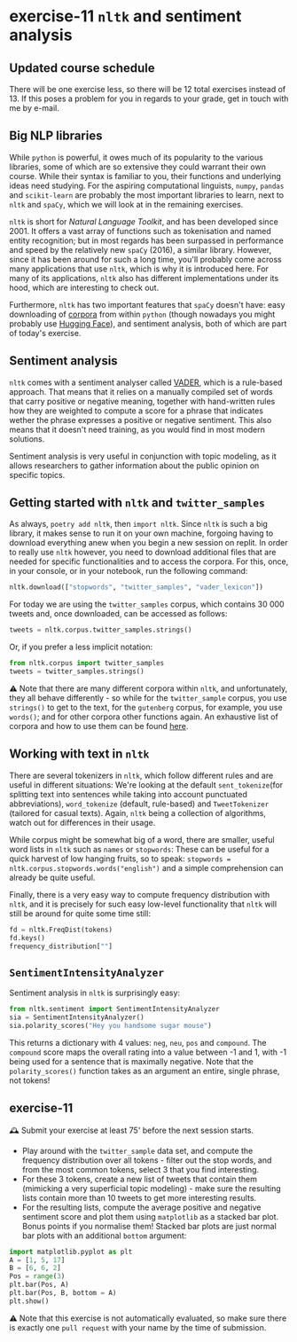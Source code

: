 

# exercise-11 `nltk` and sentiment analysis

## Updated course schedule

There will be one exercise less, so there will be 12 total exercises instead of 13. If this poses a problem for you in regards to your grade, get in touch with me by e-mail.

## Big NLP libraries

While `python` is powerful, it owes much of its popularity to the various libraries, some of which are so extensive they could warrant their own course. While their syntax is familiar to you, their functions and underlying ideas need studying. For the aspiring computational linguists, `numpy`, `pandas` and `scikit-learn` are probably the most important libraries to learn, next to `nltk` and `spaCy`, which we will look at in the remaining exercises.

`nltk` is short for *Natural Language Toolkit*, and has been developed since 2001. It offers a vast array of functions such as tokenisation and named entity recognition; but in most regards has been surpassed in performance and speed by the relatively new `spaCy` (2016), a similar library. However, since it has been around for such a long time, you'll probably come across many applications that use `nltk`, which is why it is introduced here. For many of its applications, `nltk` also has different implementations under its hood, which are interesting to check out.

Furthermore, `nltk` has two important features that `spaCy` doesn't have: easy downloading of [corpora](http://www.nltk.org/nltk_data/) from within `python` (though nowadays you might probably use [Hugging Face](https://huggingface.co/datasets)), and sentiment analysis, both of which are part of today's exercise.

## Sentiment analysis 

`nltk` comes with a sentiment analyser called [VADER](https://github.com/cjhutto/vaderSentiment), which is a rule-based approach. That means that it relies on a manually compiled set of  words that carry positive or negative meaning, together with hand-written rules how they are weighted to compute a score for a phrase that indicates wether the phrase expresses a positive or negative sentiment. This also means that it doesn't need training, as you would find in most modern solutions.

Sentiment analysis is very useful in conjunction with topic modeling, as it allows researchers to gather information about the public opinion on specific topics.

## Getting started with `nltk` and `twitter_samples`

As always, `poetry add nltk`, then `import nltk`. Since `nltk` is such a big library, it makes sense to run it on your own machine, forgoing having to download everything anew when you begin a new session on replit. In order to really use `nltk` however, you need to download additional files that are needed for specific functionalities and to access the corpora. For this, once, in your console, or in your notebook, run the following command:

```python
nltk.download(["stopwords", "twitter_samples", "vader_lexicon"])
```

For today we are using the `twitter_samples` corpus, which contains 30 000 tweets and, once downloaded, can be accessed as follows:

```python
tweets = nltk.corpus.twitter_samples.strings()
```

Or, if you prefer a less implicit notation:

```python
from nltk.corpus import twitter_samples
tweets = twitter_samples.strings()
```

⚠️ Note that there are many different corpora within `nltk`, and unfortunately, they all behave differently - so while for the `twitter_sample` corpus, you use `strings()` to get to the text, for the `gutenberg` corpus, for example, you use `words()`; and for other corpora other functions again. An exhaustive list of corpora and how to use them can be found [here](http://www.nltk.org/howto/corpus.html).

## Working with text in `nltk`

There are several tokenizers in `nltk`, which follow different rules and are useful in different situations: We're looking at the default `sent_tokenize`(for splitting text into sentences while taking into account punctuated abbreviations), `word_tokenize` (default, rule-based) and `TweetTokenizer` (tailored for casual texts). Again, `nltk` being a collection of algorithms, watch out for differences in their usage.

While corpus might be somewhat big of a word, there are smaller, useful word lists in `nltk` such as `names` or `stopwords`: These can be useful for a quick harvest of low hanging fruits, so to speak: `stopwords = nltk.corpus.stopwords.words("english")` and a simple comprehension can already be quite useful.

Finally, there is a very easy way to compute frequency distribution with `nltk`, and it is precisely for such easy low-level functionality that `nltk` will still be around for quite some time still:

```python
fd = nltk.FreqDist(tokens)
fd.keys()
frequency_distribution[""]
```

## `SentimentIntensityAnalyzer`

Sentiment analysis in `nltk` is surprisingly easy:

```python
from nltk.sentiment import SentimentIntensityAnalyzer
sia = SentimentIntensityAnalyzer()
sia.polarity_scores("Hey you handsome sugar mouse")
```

This returns a dictionary with 4 values: `neg`, `neu`, `pos` and `compound`. The `compound` score maps the overall rating into a value between -1 and 1, with -1 being used for a sentence that is maximally negative. Note that the `polarity_scores()` function takes as an argument an entire, single phrase, not tokens!

## exercise-11

🕰 Submit your exercise at least 75' before the next session starts. 

* Play around with the `twitter_sample` data set, and compute the frequency distribution over all tokens - filter out the stop words, and from the most common tokens, select 3 that you find interesting.
* For these 3 tokens, create a new list of tweets that contain them (mimicking a very superficial topic modeling) - make sure the resulting lists contain more than 10 tweets to get more interesting results.
* For the resulting lists, compute the average positive and negative sentiment score and plot them using `matplotlib` as a stacked bar plot. Bonus points if you normalise them! Stacked bar plots are just normal bar plots with an additional `bottom` argument: 

```python
import matplotlib.pyplot as plt
A = [1, 5, 17]
B = [6, 6, 2]
Pos = range(3)
plt.bar(Pos, A)
plt.bar(Pos, B, bottom = A)
plt.show()
```

⚠️ Note that this exercise is not automatically evaluated, so make sure there is exactly one `pull request` with your name by the time of submission.

